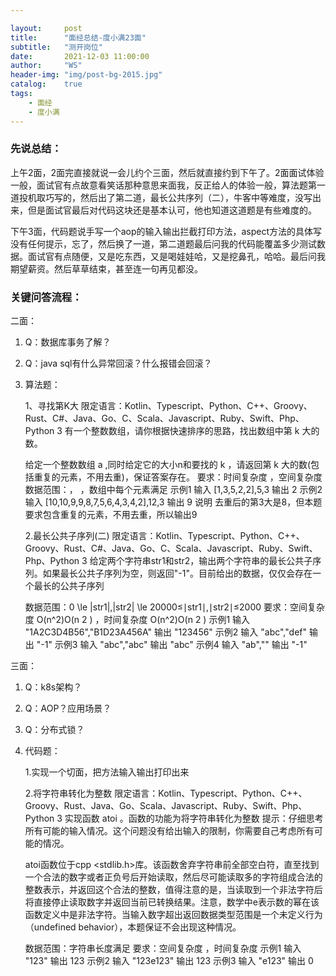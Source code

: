```yaml
---

layout:     post
title:      "面经总结-度小满23面"
subtitle:   "测开岗位"
date:       2021-12-03 11:00:00
author:     "WS"
header-img: "img/post-bg-2015.jpg"
catalog:    true
tags:
    - 面经
    - 度小满
---
```


###  先说总结：

​      上午2面，2面完直接就说一会儿约个三面，然后就直接约到下午了。2面面试体验一般，面试官有点故意看笑话那种意思来面我，反正给人的体验一般，算法题第一道投机取巧写的，然后出了第二道，最长公共序列（二），牛客中等难度，没写出来，但是面试官最后对代码这块还是基本认可，他也知道这道题是有些难度的。

​    下午3面，代码题说手写一个aop的输入输出拦截打印方法，aspect方法的具体写没有任何提示，忘了，然后换了一道，第二道题最后问我的代码能覆盖多少测试数据。面试官有点随便，又是吃东西，又是喝娃娃哈，又是挖鼻孔，哈哈。最后问我期望薪资。然后草草结束，甚至连一句再见都没。

### 关键问答流程：

二面：

1. Q：数据库事务了解？

1. Q：java sql有什么异常回滚？什么报错会回滚？

1. 算法题：

   1、寻找第K大
   限定语言：Kotlin、Typescript、Python、C++、Groovy、Rust、C#、Java、Go、C、Scala、Javascript、Ruby、Swift、Php、Python 3
   有一个整数数组，请你根据快速排序的思路，找出数组中第 k 大的数。

   给定一个整数数组 a ,同时给定它的大小n和要找的 k ，请返回第 k 大的数(包括重复的元素，不用去重)，保证答案存在。
   要求：时间复杂度 ，空间复杂度 
   数据范围：， ，数组中每个元素满足 
   示例1
   输入
   [1,3,5,2,2],5,3
   输出
   2
   示例2
   输入
   [10,10,9,9,8,7,5,6,4,3,4,2],12,3
   输出
   9
   说明
   去重后的第3大是8，但本题要求包含重复的元素，不用去重，所以输出9     

   

   2.最长公共子序列(二)
   限定语言：Kotlin、Typescript、Python、C++、Groovy、Rust、C#、Java、Go、C、Scala、Javascript、Ruby、Swift、Php、Python 3
   给定两个字符串str1和str2，输出两个字符串的最长公共子序列。如果最长公共子序列为空，则返回"-1"。目前给出的数据，仅仅会存在一个最长的公共子序列
   
   数据范围：0 \le |str1|,|str2| \le 20000≤∣str1∣,∣str2∣≤2000
   要求：空间复杂度 O(n^2)O(n 
   2
    ) ，时间复杂度 O(n^2)O(n 
   2
    )
   示例1
   输入
   "1A2C3D4B56","B1D23A456A"
   输出
   "123456"
   示例2
   输入
   "abc","def"
   输出
   "-1"
   示例3
   输入
   "abc","abc"
   输出
   "abc"
   示例4
   输入
   "ab",""
   输出
   "-1"

三面：

1. Q：k8s架构？

1. Q：AOP？应用场景？

1. Q：分布式锁？

1. 代码题：

   1.实现一个切面，把方法输入输出打印出来

   2.将字符串转化为整数
   限定语言：Kotlin、Typescript、Python、C++、Groovy、Rust、Java、Go、Scala、Javascript、Ruby、Swift、Php、Python 3
   实现函数 atoi 。函数的功能为将字符串转化为整数
   提示：仔细思考所有可能的输入情况。这个问题没有给出输入的限制，你需要自己考虑所有可能的情况。


   atoi函数位于cpp <stdlib.h>库。该函数舍弃字符串前全部空白符，直至找到一个合法的数字或者正负号后开始读取，然后尽可能读取多的字符组成合法的整数表示，并返回这个合法的整数，值得注意的是，当读取到一个非法字符后将直接停止读取数字并返回当前已转换结果。注意，数学中e表示数的幂在该函数定义中是非法字符。当输入数字超出返回数据类型范围是一个未定义行为（undefined behavior），本题保证不会出现这种情况。

   数据范围：字符串长度满足 
   要求：空间复杂度 ，时间复杂度 
   示例1
   输入
   "123"
   输出
   123
   示例2
   输入
   "123e123"
   输出
   123
   示例3
   输入
   "e123"
   输出
   0

